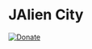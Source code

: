 # JAlien City

[![Donate](https://img.shields.io/badge/Donate-PayPal-green.svg)](https://www.paypal.me/BlueJayL)
